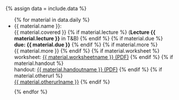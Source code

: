 {% assign data = include.data %}

<ul>
{% for material in data.daily %}
<li style=" margin-bottom: 10px;">
    {{ material.name }}: <br>
    {{ material.covered }}
    {% if material.lecture %}
        (<b>Lecture {{ material.lecture }}</b> in T&B)
    {% endif %}
    {% if material.due %}
        <br><b>due: {{ material.due }}</b>
    {% endif %}
    {% if material.more %}
        <br>{{ material.more }}
    {% endif %}
    {% if material.worksheet %}
        <br>worksheet: <a href="{{ data.home }}/{{ material.worksheet }}">{{ material.worksheetname }} (PDF)</a>
    {% endif %}
    {% if material.handout %}
        <br>handout: <a href="{{ data.home }}/{{ material.handout }}">{{ material.handoutname }} (PDF)</a>
    {% endif %}
    {% if material.otherurl %}
        <br><a href="{{ material.otherurl }}">{{ material.otherurlname }}</a>
    {% endif %}
</li>
{% endfor %}
</ul>
